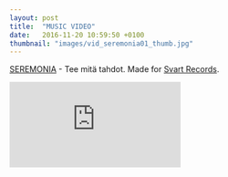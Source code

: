 ```yaml
---
layout: post
title:  "MUSIC VIDEO"
date:   2016-11-20 10:59:50 +0100
thumbnail: "images/vid_seremonia01_thumb.jpg"
---
```


<a href="https://www.facebook.com/Seremonia666/">SEREMONIA</a> - Tee mitä tahdot. Made for <a href="https://http://svartrecords.com/">Svart Records</a>.

<div class='embed-container'>
  <iframe src='https://www.youtube.com/embed/3JrDPXQo5KU?rel=0&amp;showinfo=0' frameborder='0' allowfullscreen></iframe>
</div>